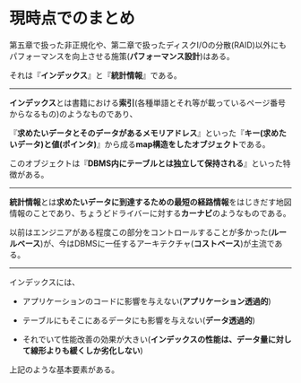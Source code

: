 # 現時点でのまとめ

第五章で扱った非正規化や、第二章で扱ったディスクI/Oの分散(RAID)以外にもパフォーマンスを向上させる施策(**パフォーマンス設計**)はある。

それは『**インデックス**』と『**統計情報**』である。

---

**インデックス**とは書籍における**索引**(各種単語とそれ等が載っているページ番号からなるもの)のようなものであり、

『**求めたいデータとそのデータがあるメモリアドレス**』といった『**キー(求めたいデータ)と値(ポインタ)**』から成る**map構造をしたオブジェクト**である。

このオブジェクトは『**DBMS内にテーブルとは独立して保持される**』といった特徴がある。

---

**統計情報**とは**求めたいデータに到達するための最短の経路情報**をはじきだす地図情報のことであり、ちょうどドライバーに対する**カーナビ**のようなものである。

以前はエンジニアがある程度この部分をコントロールすることが多かった(**ルールベース**)が、今はDBMSに一任するアーキテクチャ(**コストベース**)が主流である。

---

インデックスには、

- アプリケーションのコードに影響を与えない(**アプリケーション透過的**)

- テーブルにもそこにあるデータにも影響を与えない(**データ透過的**)

- それでいて性能改善の効果が大きい(**インデックスの性能は、データ量に対して線形よりも緩くしか劣化しない**)

上記のような基本要素がある。